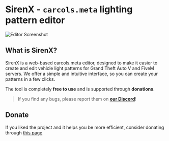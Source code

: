 # SirenX - `carcols.meta` lighting pattern editor

![Editor Screenshot](https://sirenx.heyyczer.com/images/home/screenshot.gif "SirenX Screenshot")

## What is SirenX?
SirenX is a web-based carcols.meta editor, designed to make it easier to create and edit vehicle light patterns for Grand Theft Auto V and FiveM servers. We offer a simple and intuitive interface, so you can create your patterns in a few clicks.

The tool is completely **free to use** and is supported through **donations**.

> If you find any bugs, please report them on [**our Discord**](https://discord.gg/2TuJwmnBWW)!

## Donate
If you liked the project and it helps you be more efficient, consider donating through [this page](https://buymeacoffee.com/heyyczer)
